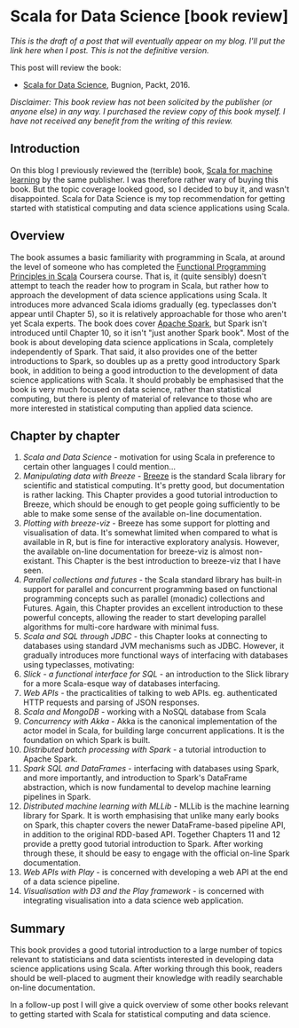 # Scala for Data Science [book review]

*This is the draft of a post that will eventually appear on my blog. I'll put the link here when I post. This is not the definitive version.*

This post will review the book:

* [Scala for Data Science](http://amzn.to/2hKGIz2), Bugnion, Packt, 2016.

*Disclaimer: This book review has not been solicited by the publisher (or anyone else) in any way. I purchased the review copy of this book myself. I have not received any benefit from the writing of this review.*

## Introduction

On this blog I previously reviewed the (terrible) book, [Scala for machine learning](https://darrenjw.wordpress.com/2015/04/09/scala-for-machine-learning-book-review/) by the same publisher. I was therefore rather wary of buying this book. But the topic coverage looked good, so I decided to buy it, and wasn't disappointed. Scala for Data Science is my top recommendation for getting started with statistical computing and data science applications using Scala.

## Overview

The book assumes a basic familiarity with programming in Scala, at around the level of someone who has completed the [Functional Programming Principles in Scala](https://www.coursera.org/learn/progfun1) Coursera course. That is, it (quite sensibly) doesn't attempt to teach the reader how to program in Scala, but rather how to approach the development of data science applications using Scala. It introduces more advanced Scala idioms gradually (eg. typeclasses don't appear until Chapter 5), so it is relatively approachable for those who aren't yet Scala experts. The book does cover [Apache Spark](http://spark.apache.org/), but Spark isn't introduced until Chapter 10, so it isn't "just another Spark book". Most of the book is about developing data science applications in Scala, completely independently of Spark. That said, it also provides one of the better introductions to Spark, so doubles up as a pretty good introductory Spark book, in addition to being a good introduction to the development of data science applications with Scala. It should probably be emphasised that the book is very much focused on data science, rather than statistical computing, but there is plenty of material of relevance to those who are more interested in statistical computing than applied data science.


## Chapter by chapter

1. *Scala and Data Science* - motivation for using Scala in preference to certain other languages I could mention...
2. *Manipulating data with Breeze* - [Breeze](https://github.com/scalanlp/breeze) is the standard Scala library for scientific and statistical computing. It's pretty good, but documentation is rather lacking. This Chapter provides a good tutorial introduction to Breeze, which should be enough to get people going sufficiently to be able to make some sense of the available on-line documentation.
3. *Plotting with breeze-viz* - Breeze has some support for plotting and visualisation of data. It's somewhat limited when compared to what is available in R, but is fine for interactive exploratory analysis. However, the available on-line documentation for breeze-viz is almost non-existant. This Chapter is the best introduction to breeze-viz that I have seen.
4. *Parallel collections and futures* - the Scala standard library has built-in support for parallel and concurrent programming based on functional programming concepts such as parallel (monadic) collections and Futures. Again, this Chapter provides an excellent introduction to these powerful concepts, allowing the reader to start developing parallel algorithms for multi-core hardware with minimal fuss.
5. *Scala and SQL through JDBC* - this Chapter looks at connecting to databases using standard JVM mechanisms such as JDBC. However, it gradually introduces more functional ways of interfacing with databases using typeclasses, motivating:
6. *Slick - a functional interface for SQL* - an introduction to the Slick library for a more Scala-esque way of databases interfacing.
7. *Web APIs* - the practicalities of talking to web APIs. eg. authenticated HTTP requests and parsing of JSON responses.
8. *Scala and MongoDB* - working with a NoSQL database from Scala
9. *Concurrency with Akka* - Akka is the canonical implementation of the actor model in Scala, for building large concurrent applications. It is the foundation on which Spark is built.
10. *Distributed batch processing with Spark* - a tutorial introduction to Apache Spark.
11. *Spark SQL and DataFrames* - interfacing with databases using Spark, and more importantly, and introduction to Spark's DataFrame abstraction, which is now fundamental to develop machine learning pipelines in Spark.
12. *Distributed machine learning with MLLib* - MLLib is the machine learning library for Spark. It is worth emphasising that unlike many early books on Spark, this chapter covers the newer DataFrame-based pipeline API, in addition to the original RDD-based API. Together Chapters 11 and 12 provide a pretty good tutorial introduction to Spark. After working through these, it should be easy to engage with the official on-line Spark documentation.
13. *Web APIs with Play* - is concerned with developing a web API at the end of a data science pipeline.
14. *Visualisation with D3 and the Play framework* - is concerned with integrating visualisation into a data science web application.

## Summary

This book provides a good tutorial introduction to a large number of topics relevant to statisticians and data scientists interested in developing data science applications using Scala. After working through this book, readers should be well-placed to augment their knowledge with readily searchable on-line documentation.

In a follow-up post I will give a quick overview of some other books relevant to getting started with Scala for statistical computing and data science. 




